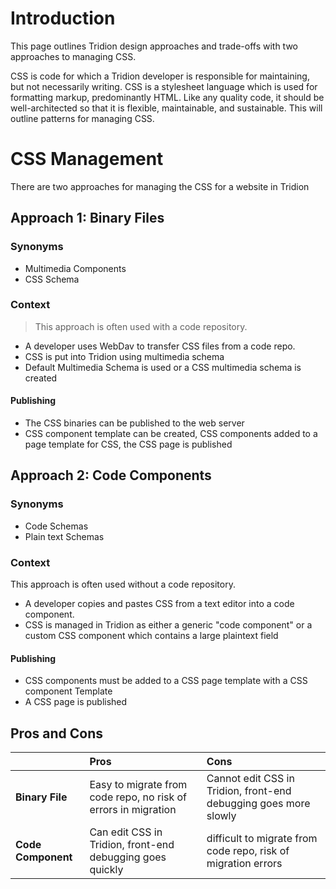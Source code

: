 # Introduction #
This page outlines Tridion design approaches and trade-offs with two approaches to managing CSS.

CSS is code for which a Tridion developer is responsible for maintaining, but not necessarily writing.   CSS is a stylesheet language which is used for formatting markup, predominantly HTML.  Like any quality code, it should be well-architected so that it is flexible, maintainable, and sustainable. This will outline patterns for managing CSS.

# CSS Management #
There are two approaches for managing the CSS for a website in Tridion

## Approach 1: Binary Files ##

### Synonyms ###

  * Multimedia Components
  * CSS Schema
### Context ###

> This approach is often used with a code repository.
  * A developer uses WebDav to transfer CSS files from a code repo.
  * CSS is put into Tridion using multimedia schema
  * Default Multimedia Schema is used or a CSS multimedia schema is created
#### Publishing ####
  * The CSS binaries can be published to the web server
  * CSS component template can be created, CSS components added to a page template for CSS, the CSS page is published

## Approach 2:  Code Components ##

### Synonyms ###

  * Code Schemas
  * Plain text Schemas

### Context ###
This approach is often used without a code repository.
  * A developer copies and pastes CSS from a text editor into a code component.
  * CSS is managed in Tridion as either a generic "code component" or a custom CSS component which contains a large plaintext field

#### Publishing ####
  * CSS components must be added to a CSS page template with a CSS component Template
  * A CSS page is published

## Pros and Cons ##

|                            | **Pros** | **Cons** |
|:---------------------------|:---------|:---------|
| **Binary File**            |Easy to migrate from code repo, no risk of errors in migration | Cannot edit CSS in Tridion, front-end debugging goes more slowly            |
| **Code Component** | Can edit CSS in Tridion, front-end debugging goes quickly           | difficult to migrate from code repo, risk of migration errors |